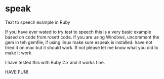 # speak
Text to speech example in Ruby

If you have ever wated to try test to speech this is a very basic example based on code from rosett code.
If you are using Windows, uncomment the gem in teh gemfile, if using linux make sure espeak is installed. have not tried it on mac but it should work. If not please let me know what you did to make it work. 

I have tested this with Ruby 2.x and it works fine.

HAVE FUN!
